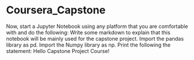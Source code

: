 # Coursera_Capstone
Now, start a Jupyter Notebook using any platform that you are comfortable with and do the following:  Write some markdown to explain that this notebook will be mainly used for the capstone project. Import the pandas library as pd. Import the Numpy library as np. Print the following the statement: Hello Capstone Project Course!
